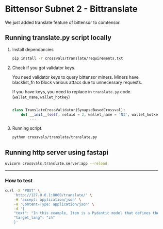 # Bittensor Subnet 2 - Bittranslate

We just added translate feature of bittensor to comtensor.

## Running translate.py script locally

1. Install dependancies

    ```bash
    pip install -r crossvals/translate/requirements.txt
    ```

2. Check if you got validator keys.

    You need validator keys to query bittensor miners. Miners have blacklist_fn to block various attacs due to unnecessary requests.

    If you have keys, you need to replace in `translate.py` code. (`wallet_name`, `wallet_hotkey`)

    ```python

    class TranslateCrossValidator(SynapseBasedCrossval):
        def __init__(self, netuid = 2, wallet_name = 'NI', wallet_hotkey = 'ni', network = "finney", topk = 1):
            ...
    ```

3. Running script.
    ```bash
    python crossvals/translate/translate.py
    ```

## Running http server using fastapi

```bash
uvicorn crossvals.translate.server:app --reload
```

-------

### How to test

```bash
curl -X 'POST' \
    'http://127.0.0.1:8000/translate/' \
    -H 'accept: application/json' \
    -H 'Content-Type: application/json' \
    -d '{
    "text": "In this example, Item is a Pydantic model that defines the structure of the request body. FastAPI automatically validates incoming requests to ensure they match the model.",
    "target_lang": "zh"
    }'

```
